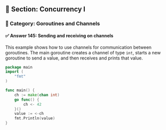 ## 📘 Section: Concurrency I  
### 🔹 Category: Goroutines and Channels  
#### ✅ Answer 145: Sending and receiving on channels

This example shows how to use channels for communication between goroutines. The main goroutine creates a channel of type `int`, starts a new goroutine to send a value, and then receives and prints that value.

```go
package main
import (
    "fmt"
)

func main() {
    ch := make(chan int)
    go func() {
        ch <- 42
    }()
    value := <-ch
    fmt.Println(value)
}
```
